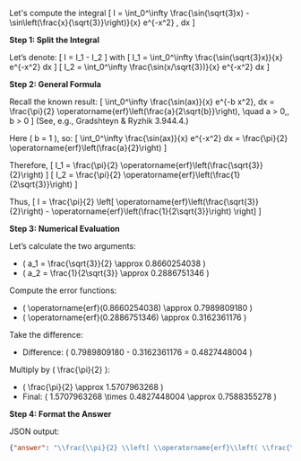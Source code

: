 Let's compute the integral
\[
I = \int_0^\infty \frac{\sin(\sqrt{3}x) - \sin\left(\frac{x}{\sqrt{3}}\right)}{x} e^{-x^2} \, dx
\]

**Step 1: Split the Integral**

Let’s denote:
\[
I = I_1 - I_2
\]
with
\[
I_1 = \int_0^\infty \frac{\sin(\sqrt{3}x)}{x} e^{-x^2} dx
\]
\[
I_2 = \int_0^\infty \frac{\sin(x/\sqrt{3})}{x} e^{-x^2} dx
\]

**Step 2: General Formula**

Recall the known result:
\[
\int_0^\infty \frac{\sin(ax)}{x} e^{-b x^2}\, dx = \frac{\pi}{2} \operatorname{erf}\left(\frac{a}{2\sqrt{b}}\right), \quad a > 0,\, b > 0
\]
(See, e.g., Gradshteyn & Ryzhik 3.944.4.)

Here \( b = 1 \), so:
\[
\int_0^\infty \frac{\sin(ax)}{x} e^{-x^2} dx = \frac{\pi}{2} \operatorname{erf}\left(\frac{a}{2}\right)
\]

Therefore,
\[
I_1 = \frac{\pi}{2} \operatorname{erf}\left(\frac{\sqrt{3}}{2}\right)
\]
\[
I_2 = \frac{\pi}{2} \operatorname{erf}\left(\frac{1}{2\sqrt{3}}\right)
\]

Thus,
\[
I = \frac{\pi}{2} \left[ \operatorname{erf}\left(\frac{\sqrt{3}}{2}\right) - \operatorname{erf}\left(\frac{1}{2\sqrt{3}}\right) \right]
\]

**Step 3: Numerical Evaluation**

Let’s calculate the two arguments:
- \( a_1 = \frac{\sqrt{3}}{2} \approx 0.8660254038 \)
- \( a_2 = \frac{1}{2\sqrt{3}} \approx 0.2886751346 \)

Compute the error functions:
- \( \operatorname{erf}(0.8660254038) \approx 0.7989809180 \)
- \( \operatorname{erf}(0.2886751346) \approx 0.3162361176 \)

Take the difference:
- Difference: \( 0.7989809180 - 0.3162361176 = 0.4827448004 \)

Multiply by \( \frac{\pi}{2} \):
- \( \frac{\pi}{2} \approx 1.5707963268 \)
- Final: \( 1.5707963268 \times 0.4827448004 \approx 0.7588355278 \)

**Step 4: Format the Answer**

JSON output:
```json
{"answer": "\\frac{\\pi}{2} \\left[ \\operatorname{erf}\\left( \\frac{\\sqrt{3}}{2} \\right ) - \\operatorname{erf}\\left( \\frac{1}{2\\sqrt{3}} \\right) \\right]", "numerical_answer": "0.7588355278"}
```